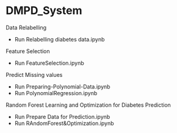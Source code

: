 # DMPD_System



Data Relabelling
* Run Relabelling diabetes data.ipynb

Feature Selection
* Run FeatureSelection.ipynb

Predict Missing values
* Run Preparing-Polynomial-Data.ipynb
* Run PolynomialRegression.ipynb

Random Forest Learning and Optimization for Diabetes Prediction
* Run Prepare Data for Prediction.ipynb
* Run RAndomForest&Optimization.ipynb





